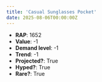 ```yaml
---
title: 'Casual Sunglasses Pocket'
date: 2025-08-06T00:00:00Z
---
```

- **RAP**: 1652
- **Value**: -1
- **Demand level**: -1
- **Trend**: -1
- **Projected?**: True
- **Hyped?**: True
- **Rare?**: True
